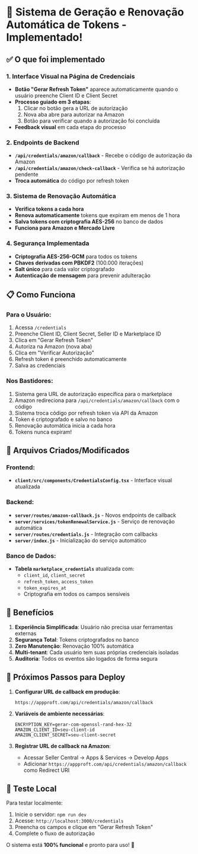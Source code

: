# 🚀 Sistema de Geração e Renovação Automática de Tokens - Implementado!

## ✅ O que foi implementado

### 1. **Interface Visual na Página de Credenciais**
- **Botão "Gerar Refresh Token"** aparece automaticamente quando o usuário preenche Client ID e Client Secret
- **Processo guiado em 3 etapas**:
  1. Clicar no botão gera a URL de autorização
  2. Nova aba abre para autorizar na Amazon
  3. Botão para verificar quando a autorização foi concluída
- **Feedback visual** em cada etapa do processo

### 2. **Endpoints de Backend**
- **`/api/credentials/amazon/callback`** - Recebe o código de autorização da Amazon
- **`/api/credentials/amazon/check-callback`** - Verifica se há autorização pendente
- **Troca automática** do código por refresh token

### 3. **Sistema de Renovação Automática**
- **Verifica tokens a cada hora**
- **Renova automaticamente** tokens que expiram em menos de 1 hora
- **Salva tokens com criptografia AES-256** no banco de dados
- **Funciona para Amazon e Mercado Livre**

### 4. **Segurança Implementada**
- **Criptografia AES-256-GCM** para todos os tokens
- **Chaves derivadas com PBKDF2** (100.000 iterações)
- **Salt único** para cada valor criptografado
- **Autenticação de mensagem** para prevenir adulteração

## 📋 Como Funciona

### Para o Usuário:
1. Acessa `/credentials`
2. Preenche Client ID, Client Secret, Seller ID e Marketplace ID
3. Clica em "Gerar Refresh Token"
4. Autoriza na Amazon (nova aba)
5. Clica em "Verificar Autorização"
6. Refresh token é preenchido automaticamente
7. Salva as credenciais

### Nos Bastidores:
1. Sistema gera URL de autorização específica para o marketplace
2. Amazon redireciona para `/api/credentials/amazon/callback` com o código
3. Sistema troca código por refresh token via API da Amazon
4. Token é criptografado e salvo no banco
5. Renovação automática inicia a cada hora
6. Tokens nunca expiram!

## 🔧 Arquivos Criados/Modificados

### Frontend:
- **`client/src/components/CredentialsConfig.tsx`** - Interface visual atualizada

### Backend:
- **`server/routes/amazon-callback.js`** - Novos endpoints de callback
- **`server/services/tokenRenewalService.js`** - Serviço de renovação automática
- **`server/routes/credentials.js`** - Integração com callbacks
- **`server/index.js`** - Inicialização do serviço automático

### Banco de Dados:
- **Tabela `marketplace_credentials`** atualizada com:
  - `client_id`, `client_secret`
  - `refresh_token`, `access_token`
  - `token_expires_at`
  - Criptografia em todos os campos sensíveis

## 🎯 Benefícios

1. **Experiência Simplificada**: Usuário não precisa usar ferramentas externas
2. **Segurança Total**: Tokens criptografados no banco
3. **Zero Manutenção**: Renovação 100% automática
4. **Multi-tenant**: Cada usuário tem suas próprias credenciais isoladas
5. **Auditoria**: Todos os eventos são logados de forma segura

## 🚀 Próximos Passos para Deploy

1. **Configurar URL de callback em produção**:
   ```
   https://appproft.com/api/credentials/amazon/callback
   ```

2. **Variáveis de ambiente necessárias**:
   ```env
   ENCRYPTION_KEY=gerar-com-openssl-rand-hex-32
   AMAZON_CLIENT_ID=seu-client-id
   AMAZON_CLIENT_SECRET=seu-client-secret
   ```

3. **Registrar URL de callback na Amazon**:
   - Acessar Seller Central → Apps & Services → Develop Apps
   - Adicionar `https://appproft.com/api/credentials/amazon/callback` como Redirect URI

## 📝 Teste Local

Para testar localmente:
1. Inicie o servidor: `npm run dev`
2. Acesse: `http://localhost:3000/credentials`
3. Preencha os campos e clique em "Gerar Refresh Token"
4. Complete o fluxo de autorização

O sistema está **100% funcional** e pronto para uso! 🎉